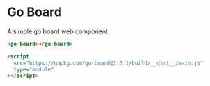# Go Board

A simple go board web component

```html
<go-board></go-board>

<script
  src="https://unpkg.com/go-board@1.0.1/build/__dist__/main.js"
  type="module"
></script>
```
